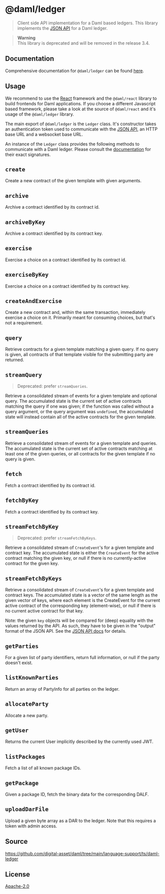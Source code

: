 # @daml/ledger

> Client side API implementation for a Daml based ledgers. This library implements the [JSON
> API](https://docs.daml.com/json-api/index.html) for a Daml ledger.

> **Warning**  
> This library is deprecated and will be removed in the release 3.4.

<!-- START_BACKLINK -->

## Documentation

Comprehensive documentation for `@daml/ledger` can be found
[here](https://docs.daml.com/0.0.0-SDKVERSION/app-dev/bindings-ts/daml-ledger/index.html).

<!-- END_BACKLINK -->

## Usage

We recommend to use the [React](https://reactjs.org) framework and the `@daml/react` library to
build frontends for Daml applications. If you choose a different Javascript based framework, please
take a look at the source of `@daml/react` and it's usage of the `@daml/ledger` library.

The main export of `@daml/ledger` is the `Ledger` class. It's constructor takes an authentication
token used to communicate with the [JSON API](https://docs.daml.com/json-api/index.html), an HTTP
base URL and a websocket base URL.

An instance of the `Ledger` class provides the following methods to communicate with a Daml ledger.
Please consult the
[documentation](https://docs.daml.com/app-dev/bindings-ts/daml-ledger/classes/Ledger.html)
for their exact signatures.

`create`
--------
Create a new contract of the given template with given arguments.

`archive`
---------
Archive a contract identified by its contract id.

`archiveByKey`
--------------
Archive a contract identified by its contract key.

`exercise`
----------
Exercise a choice on a contract identified by its contract id.

`exerciseByKey`
---------------
Exercise a choice on a contract identified by its contract key.

`createAndExercise`
-------------------

Create a new contract and, within the same transaction, immediately exercise a
choice on it. Primarily meant for consuming choices, but that's not a
requirement.

`query`
-------
Retrieve contracts for a given template matching a given query. If no query is given, all contracts
of that template visible for the submitting party are returned.

`streamQuery`
-------------

> Deprecated: prefer `streamQueries`.

Retrieve a consolidated stream of events for a given template and optional
query. The accumulated state is the current set of active contracts matching
the query if one was given; if the function was called without a query
argument, or the query argument was `undefined`, the accumulated state will
instead contain all of the active contracts for the given template.

`streamQueries`
---------------
Retrieve a consolidated stream of events for a given template and queries. The
accumulated state is the current set of active contracts matching at least one
of the given queries, or all contracts for the given template if no query is
given.

`fetch`
-------
Fetch a contract identified by its contract id.

`fetchByKey`
------------
Fetch a contract identified by its contract key.

`streamFetchByKey`
------------------

> Deprecated: prefer `streamFetchByKeys`.

Retrieve a consolidated stream of `CreateEvent`'s for a given template and
contract key. The accumulated state is either the `CreateEvent` for the active
contract matching the given key, or null if there is no currently-active
contract for the given key.

`streamFetchByKeys`
-------------------
Retrieve a consolidated stream of `CreateEvent`'s for a given template and
contract keys. The accumulated state is a vector of the same length as the
given vector of keys, where each element is the CreateEvent for the current
active contract of the corresponding key (element-wise), or null if there is no
current active contract for that key.

Note: the given `key` objects will be compared for (deep) equality with the
values returned by the API. As such, they have to be given in the "output"
format of the JSON API. See the [JSON API docs] for details.

[JSON API docs]: https://docs.daml.com/json-api/lf-value-specification.html

`getParties`
------------

For a given list of party identifiers, return full information, or null if
the party doesn't exist.

`listKnownParties`
------------------

Return an array of PartyInfo for all parties on the ledger.

`allocateParty`
---------------

Allocate a new party.

`getUser`
------------------

Returns the current User implicitly described by the currently used JWT.

`listPackages`
--------------

Fetch a list of all known package IDs.

`getPackage`
------------

Given a package ID, fetch the binary data for the corresponding DALF.

`uploadDarFile`
---------------

Upload a given byte array as a DAR to the ledger. Note that this requires a
token with admin access.

## Source

https://github.com/digital-asset/daml/tree/main/language-support/ts/daml-ledger

## License

[Apache-2.0](https://github.com/digital-asset/daml/blob/main/LICENSE)
